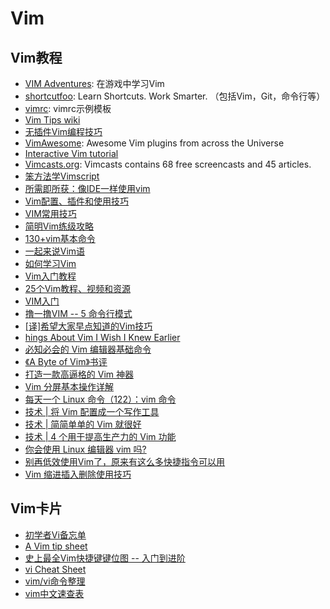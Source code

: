 # Vim

## Vim教程
* [VIM Adventures](http://vim-adventures.com/): 在游戏中学习Vim
* [shortcutfoo](https://www.shortcutfoo.com/): Learn Shortcuts. Work Smarter. （包括Vim，Git，命令行等）
* [vimrc](https://github.com/lilydjwg/dotvim/blob/master/vimrc#L532-533): vimrc示例模板
* [Vim Tips wiki](http://vim.wikia.com/wiki/Vim_Tips_Wiki)
* [无插件Vim编程技巧](http://coolshell.cn/articles/11312.html)
* [VimAwesome](http://vimawesome.com/): Awesome Vim plugins from across the Universe
* [Interactive Vim tutorial](http://www.openvim.com/tutorial.html)
* [Vimcasts.org](http://vimcasts.org/): Vimcasts contains 68 free screencasts and 45 articles.
* [笨方法学Vimscript](http://learnvimscriptthehardway.onefloweroneworld.com/)
* [所需即所获：像IDE一样使用vim](https://github.com/yangyangwithgnu/use_vim_as_ide)
* [Vim配置、插件和使用技巧](http://www.jianshu.com/p/a0b452f8f720)
* [VIM常用技巧](http://blog.saymagic.cn/2013/12/14/VIM%E5%B8%B8%E7%94%A8%E5%91%BD%E4%BB%A4.html)
* [简明Vim练级攻略](http://coolshell.cn/articles/5426.html)
* [130+vim基本命令](http://wklken.me/posts/2013/08/17/130-essential-vim-commands.html)
* [一起来说Vim语](https://linux.cn/article-6610-1.html)
* [如何学习Vim](http://www.labazhou.net/2014/08/how-to-learn-vim/)
* [Vim入门教程](http://blog.jobbole.com/86132/)
* [25个Vim教程、视频和资源](http://blog.jobbole.com/10250/)
* [VIM入门](http://wsztrush.github.io/%E5%B7%A5%E5%85%B7/2015/06/10/VIM.html)
* [撸一撸VIM -- 5 命令行模式](http://zhongmingmao.me/2016/04/30/command_line_mode.html)
* [[译]希望大家早点知道的Vim技巧](http://www.jointforce.com/jfperiodical/article/2157)
* [hings About Vim I Wish I Knew Earlier](https://blog.petrzemek.net/2016/04/06/things-about-vim-i-wish-i-knew-earlier/)
* [必知必会的 Vim 编辑器基础命令](http://www.linuxeden.com/a/63946)
* [《A Byte of Vim》书评](https://linux.cn/article-12441-1.html)
* [打造一款高逼格的 Vim 神器](https://mp.weixin.qq.com/s?__biz=MzUyNjQxNjYyMg==&mid=2247494494&idx=1&sn=49c4c5d44f10db3dde0d39b3a905ce55&chksm=fa0d84dfcd7a0dc9788aef60823eac36a753078a3aadbe2d6edfcd4fe209d8edd75f36e225a5&mpshare=1&scene=1&srcid=10176W6PKLTr8CtOsvzmRDSx&sharer_sharetime=1602938270297&sharer_shareid=49bb68e4d4ad9f65af077f4e54025da0#rd)
* [Vim 分屏基本操作详解](https://www.linuxmi.com/vim-fenping.html)
* [每天一个 Linux 命令（122）：vim 命令](https://mp.weixin.qq.com/s?__biz=MzAxODI5ODMwOA==&mid=2666551620&idx=2&sn=4cd01da94246f31a2daf4d07f8e001d8&chksm=80dc9defb7ab14f9ff96dd6ec485c06bd17ff8fb1e59b450d05c9290ac554747c8cd2c2dd9f7&mpshare=1&scene=1&srcid=0219QQyvKDNJFVwxAyme5xXV&sharer_sharetime=1613706957808&sharer_shareid=49bb68e4d4ad9f65af077f4e54025da0&key=6f239cbca45393dd4e2c50baf32eb687de20e86e6aafe1fa83dfa76936595bf6cb48b27c10f3f24b4fe247bdc2492e470de28d524d59dcf7f60b5d8434670603bb298d6854fc3427ebc7532bca33d832ea8be13c21a891a4a3ca330a8d552530a4fa0bfe1169064e5da4b013498b972ef942e72a1fd02c30c2b148182a248fc5&ascene=1&uin=MjEyMzUzNDk2MQ%3D%3D&devicetype=Windows+7&version=62090529&lang=en&exportkey=AcEGRfnWcz1O1oMj1waLjSk%3D&pass_ticket=ryeN2eOz9jLr8m8Ae%2B5E7RMKtLW8OzXvBdN7JtSvp57uzJaBJWyviV1pd6g%2FCOo5&wx_header=0)
* [技术 | 将 Vim 配置成一个写作工具](https://linux.cn/article-13607-1.html)
* [技术 | 简简单单的 Vim 就很好](https://linux.cn/article-14326-1.html)
* [技术 | 4 个用于提高生产力的 Vim 功能](https://linux.cn/article-14325-1.html)
* [你会使用 Linux 编辑器 vim 吗?](https://mp.weixin.qq.com/s/sQPpx62XrNCaYkVVcZJxbQ)
* [别再低效使用Vim了，原来有这么多快捷指令可以用](https://mp.weixin.qq.com/s/s4a5WnYdsq1Wxn3PZpKfwQ)
* [Vim 缩进插入删除使用技巧](https://mp.weixin.qq.com/s/WXirukd6zvScs2aYu82pTA)

## Vim卡片
* [初学者Vi备忘单](https://linux.cn/article-7110-1.html)
* [A Vim tip sheet](http://stackoverflow.com/questions/5400806/what-are-the-most-used-vim-commands-keypresses/5400978#5400978)
* [史上最全Vim快捷键键位图 -- 入门到进阶](http://cenalulu.github.io/linux/all-vim-cheatsheat/)
* [vi Cheat Sheet](http://socialmatchbox.com/wp/learn-to-code-learn-programming/cheat-sheets/vi-cheat-sheet/)
* [vim/vi命令整理](https://zhuanlan.zhihu.com/p/21278816)
* [vim中文速查表](https://github.com/skywind3000/awesome-cheatsheets/blob/master/editors/vim.txt)

